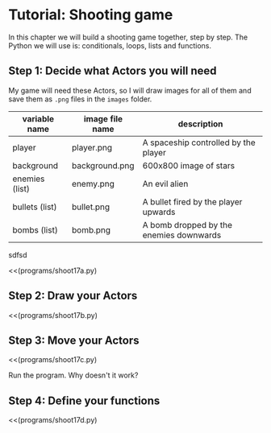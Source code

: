 # Tutorial: Shooting game

In this chapter we will build a shooting game together, step by step.  The Python we will use is: conditionals, loops, lists and functions.

## Step 1: Decide what Actors you will need

My game will need these Actors, so I will draw images for all of them and save them as `.png` files in the `images` folder.

| variable name | image file name | description                             |
|---------------|-----------------|-----------------------------------------|
| player        | player.png      | A spaceship controlled by the player    |
| background    | background.png  | 600x800 image of stars                  |
| enemies (list)| enemy.png       | An evil alien                           |
| bullets (list)| bullet.png      | A bullet fired by the player upwards    |
| bombs (list)  | bomb.png        | A bomb dropped by the enemies downwards |

sdfsd

<<(programs/shoot17a.py)




## Step 2: Draw your Actors


<<(programs/shoot17b.py)


## Step 3: Move your Actors


<<(programs/shoot17c.py)


Run the program.  Why doesn't it work?



## Step 4: Define your functions


<<(programs/shoot17d.py)

